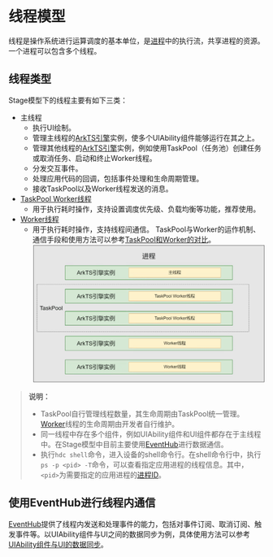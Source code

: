# 线程模型

线程是操作系统进行运算调度的基本单位，是[进程](./process-model-stage.md)中的执行流，共享进程的资源。一个进程可以包含多个线程。

## 线程类型
Stage模型下的线程主要有如下三类：
- 主线程
  - 执行UI绘制。
  - 管理主线程的[ArkTS引擎](../arkts-utils/arkts-runtime-overview.md)实例，使多个UIAbility组件能够运行在其之上。
  - 管理其他线程的[ArkTS引擎](../arkts-utils/arkts-runtime-overview.md)实例，例如使用TaskPool（任务池）创建任务或取消任务、启动和终止Worker线程。
  - 分发交互事件。
  - 处理应用代码的回调，包括事件处理和生命周期管理。
  - 接收TaskPool以及Worker线程发送的消息。
- [TaskPool Worker线程](../reference/apis-arkts/js-apis-taskpool.md)
  - 用于执行耗时操作，支持设置调度优先级、负载均衡等功能，推荐使用。
- [Worker线程](../reference/apis-arkts/js-apis-worker.md)
  - 用于执行耗时操作，支持线程间通信。
TaskPool与Worker的运作机制、通信手段和使用方法可以参考[TaskPool和Worker的对比](../arkts-utils/taskpool-vs-worker.md)。
![thread-model-stage](figures/thread-model-stage.png)

> **说明：**
>
> - TaskPool自行管理线程数量，其生命周期由TaskPool统一管理。[Worker](../arkts-utils/worker-introduction.md)线程的生命周期由开发者自行维护。
> - 同一线程中存在多个组件，例如UIAbility组件和UI组件都存在于主线程中。在Stage模型中目前主要使用[EventHub](#使用eventhub进行线程内通信)进行数据通信。
> - 执行`hdc shell`命令，进入设备的shell命令行。在shell命令行中，执行`ps -p <pid> -T`命令，可以查看指定应用进程的线程信息。其中，`<pid>`为需要指定的应用进程的[进程ID](process-model-stage.md)。



## 使用EventHub进行线程内通信

[EventHub](../reference/apis-ability-kit/js-apis-inner-application-eventHub.md)提供了线程内发送和处理事件的能力，包括对事件订阅、取消订阅、触发事件等。以UIAbility组件与UI之间的数据同步为例，具体使用方法可以参考[UIAbility组件与UI的数据同步](uiability-data-sync-with-ui.md#使用eventhub进行数据通信)。
